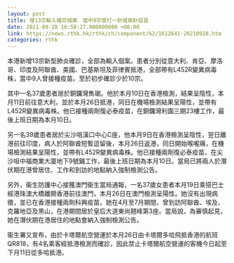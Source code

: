 ```yaml
---
layout: post
title: 增13宗輸入確診個案　當中9宗曾打一針或兩針疫苗
date: 2021-09-28 16:58:27.000000000 +08:00
link: https://news.rthk.hk/rthk/ch/component/k2/1612641-20210928.htm
categories: rthk
---
```


本港新增13宗新型肺炎確診，全部為輸入個案。患者分別從意大利、肯亞、摩洛哥、印度及阿聯酋、美國、巴基斯坦及菲律賓抵港，全部帶有L452R變異病毒株，當中9人曾接種疫苗。至於初步確診少於10宗。

其中一名37歲患者居於銅鑼灣雋琚。他於本月10日在香港檢測，結果呈陰性，本月11日前往意大利，並於本月26日抵港，同日在機場檢測結果呈陽性，並帶有L452R變異病毒株。他已接種兩劑復必泰疫苗，在銅鑼灣利園三期23樓工作，最後上班日期為本月10日。
 
另一名39歲患者居於尖沙咀漢口中心C座，他本月9日在香港檢測呈陰性，翌日離港前往印度，病人於阿聯酋短暫逗留後，本月26日返港，同日開始喉嚨痛，在機場檢測結果呈陽性，並帶有L452R變異病毒株。他已接種兩劑復必泰疫苗，在尖沙咀中福商業大廈地下9號鋪工作，最後上班日期為本月10日。當局已將兩人於潛伏期在港曾居住、工作和到訪的地點納入強制檢測公告。

另外，衞生防護中心接獲澳門衞生當局通報，一名37歲女患者本月19日乘搭巴士經港珠澳大橋離開香港前往澳門，本月26日在澳門檢測呈陽性。她沒有出現病徵，並已在香港接種兩劑科興疫苗，她在4月至7月期間，曾到訪阿聯酋、埃及、克羅地亞及黑山，在港期間居於皇后大道東尚翹峰第3座。當局說，為審慎起見，她在潛伏期在港居住的地點會納入強制檢測公告。
 
衞生署又宣布，由於卡塔爾航空營運於本月26日由卡塔爾多哈飛抵香港的航班QR818，有4名乘客經抵港檢測而確診，因此禁止卡塔爾航空營運的客機今日起至下月11日從多哈抵港。
